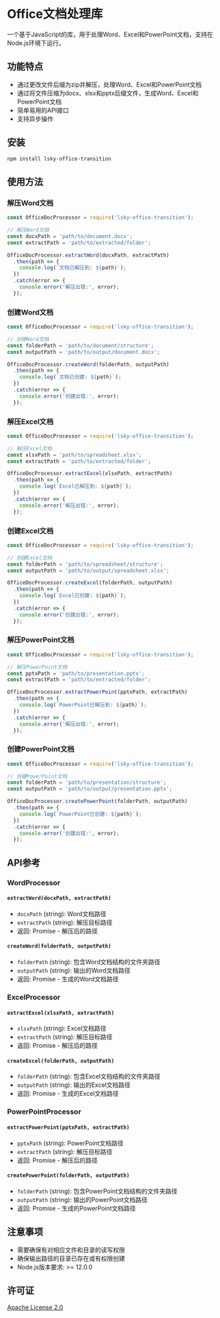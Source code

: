 # Office文档处理库

一个基于JavaScript的库，用于处理Word、Excel和PowerPoint文档，支持在Node.js环境下运行。

## 功能特点

- 通过更改文件后缀为zip并解压，处理Word、Excel和PowerPoint文档
- 通过将文件压缩为docx、xlsx和pptx后缀文件，生成Word、Excel和PowerPoint文档
- 简单易用的API接口
- 支持异步操作

## 安装

```bash
npm install lsky-office-transition
```

## 使用方法

### 解压Word文档

```javascript
const OfficeDocProcessor = require('lsky-office-transition');

// 解压Word文档
const docxPath = 'path/to/document.docx';
const extractPath = 'path/to/extracted/folder';

OfficeDocProcessor.extractWord(docxPath, extractPath)
  .then(path => {
    console.log(`文档已解压到: ${path}`);
  })
  .catch(error => {
    console.error('解压出错:', error);
  });
```

### 创建Word文档

```javascript
const OfficeDocProcessor = require('lsky-office-transition');

// 创建Word文档
const folderPath = 'path/to/document/structure';
const outputPath = 'path/to/output/document.docx';

OfficeDocProcessor.createWord(folderPath, outputPath)
  .then(path => {
    console.log(`文档已创建: ${path}`);
  })
  .catch(error => {
    console.error('创建出错:', error);
  });
```

### 解压Excel文档

```javascript
const OfficeDocProcessor = require('lsky-office-transition');

// 解压Excel文档
const xlsxPath = 'path/to/spreadsheet.xlsx';
const extractPath = 'path/to/extracted/folder';

OfficeDocProcessor.extractExcel(xlsxPath, extractPath)
  .then(path => {
    console.log(`Excel已解压到: ${path}`);
  })
  .catch(error => {
    console.error('解压出错:', error);
  });
```

### 创建Excel文档

```javascript
const OfficeDocProcessor = require('lsky-office-transition');

// 创建Excel文档
const folderPath = 'path/to/spreadsheet/structure';
const outputPath = 'path/to/output/spreadsheet.xlsx';

OfficeDocProcessor.createExcel(folderPath, outputPath)
  .then(path => {
    console.log(`Excel已创建: ${path}`);
  })
  .catch(error => {
    console.error('创建出错:', error);
  });
```

### 解压PowerPoint文档

```javascript
const OfficeDocProcessor = require('lsky-office-transition');

// 解压PowerPoint文档
const pptxPath = 'path/to/presentation.pptx';
const extractPath = 'path/to/extracted/folder';

OfficeDocProcessor.extractPowerPoint(pptxPath, extractPath)
  .then(path => {
    console.log(`PowerPoint已解压到: ${path}`);
  })
  .catch(error => {
    console.error('解压出错:', error);
  });
```

### 创建PowerPoint文档

```javascript
const OfficeDocProcessor = require('lsky-office-transition');

// 创建PowerPoint文档
const folderPath = 'path/to/presentation/structure';
const outputPath = 'path/to/output/presentation.pptx';

OfficeDocProcessor.createPowerPoint(folderPath, outputPath)
  .then(path => {
    console.log(`PowerPoint已创建: ${path}`);
  })
  .catch(error => {
    console.error('创建出错:', error);
  });
```

## API参考

### WordProcessor

#### `extractWord(docxPath, extractPath)`

- `docxPath` (string): Word文档路径
- `extractPath` (string): 解压目标路径
- 返回: Promise<string> - 解压后的路径

#### `createWord(folderPath, outputPath)`

- `folderPath` (string): 包含Word文档结构的文件夹路径
- `outputPath` (string): 输出的Word文档路径
- 返回: Promise<string> - 生成的Word文档路径

### ExcelProcessor

#### `extractExcel(xlsxPath, extractPath)`

- `xlsxPath` (string): Excel文档路径
- `extractPath` (string): 解压目标路径
- 返回: Promise<string> - 解压后的路径

#### `createExcel(folderPath, outputPath)`

- `folderPath` (string): 包含Excel文档结构的文件夹路径
- `outputPath` (string): 输出的Excel文档路径
- 返回: Promise<string> - 生成的Excel文档路径

### PowerPointProcessor

#### `extractPowerPoint(pptxPath, extractPath)`

- `pptxPath` (string): PowerPoint文档路径
- `extractPath` (string): 解压目标路径
- 返回: Promise<string> - 解压后的路径

#### `createPowerPoint(folderPath, outputPath)`

- `folderPath` (string): 包含PowerPoint文档结构的文件夹路径
- `outputPath` (string): 输出的PowerPoint文档路径
- 返回: Promise<string> - 生成的PowerPoint文档路径

## 注意事项

- 需要确保有对相应文件和目录的读写权限
- 确保输出路径的目录已存在或有权限创建
- Node.js版本要求: >= 12.0.0

## 许可证
[Apache License 2.0](https://github.com/xsxdd/lsky-office-transition?tab=Apache-2.0-1-ov-file)
